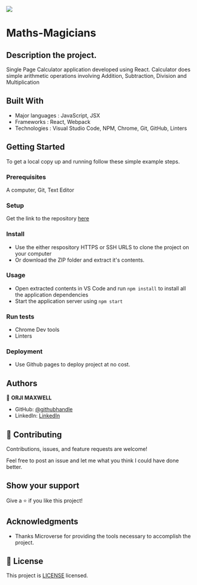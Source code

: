 ![](https://img.shields.io/badge/Microverse-blueviolet)

# Maths-Magicians

## Description the project.
Single Page Calculator application developed using React. Calculator does simple arithmetic operations involving Addition, Subtraction, Division and Multiplication 

## Built With

- Major languages : JavaScript, JSX
- Frameworks : React, Webpack
- Technologies : Visual Studio Code, NPM, Chrome, Git, GitHub, Linters

## Getting Started

To get a local copy up and running follow these simple example steps.

### Prerequisites

A computer, Git, Text Editor

### Setup

Get the link to the repository [here](https://github.com/Maxwell011/Math-Magician.git)

### Install

- Use the either respository HTTPS or SSH URLS to clone the project on your computer
- Or download the ZIP folder and extract it's contents.

### Usage

- Open extracted contents in VS Code and run `npm install` to install all the application dependencies
- Start the application server using `npm start`

### Run tests

- Chrome Dev tools
- Linters

### Deployment

- Use Github pages to deploy project at no cost.

## Authors

👤 **ORJI MAXWELL**

- GitHub: [@githubhandle](https://github.com/Maxwell011)
- LinkedIn: [LinkedIn](https://www.linkedin.com/in/chukwuemeka-orji-50b766241/)

## 🤝 Contributing

Contributions, issues, and feature requests are welcome!

Feel free to post an issue and let me what you think I could have done better.

## Show your support

Give a ⭐️ if you like this project!

## Acknowledgments

- Thanks Microverse for providing the tools necessary to accomplish the project.

## 📝 License

This project is [LICENSE](./LICENSE) licensed.